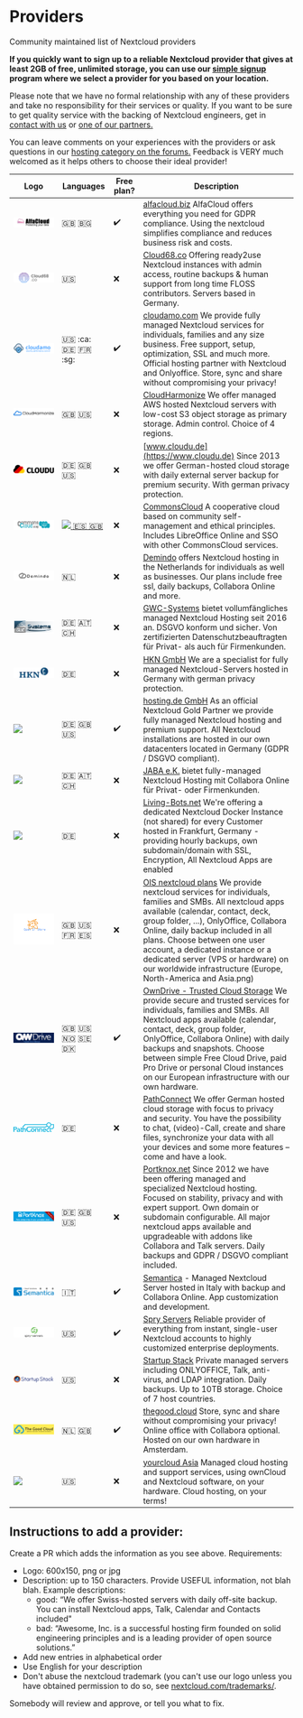 # Providers

Community maintained list of Nextcloud providers

**If you quickly want to sign up to a reliable Nextcloud provider that gives at least 2GB of free, unlimited storage, you can use our [simple signup](https://nextcloud.com/signup/) program where we select a provider for you based on your location.**

Please note that we have no formal relationship with any of these providers and take no responsibility for their services or quality. If you want to be sure to get quality service with the backing of Nextcloud engineers, get in [contact with us](https://nextcloud.com/enterprise/buy/) or [one of our partners.](https://nextcloud.com/partners/)

You can leave comments on your experiences with the providers or ask questions in our [hosting category on the forums.](https://help.nextcloud.com/c/hosting) Feedback is VERY much welcomed as it helps others to choose their ideal provider!





| Logo          | Languages     | Free plan?    | Description  |
| ------------- | ------------- | ------------- |------------- |
|<a href="https://www.alfacloud.biz"> ![](https://raw.githubusercontent.com/alfabg/providers/master/logos/logo_transparent.png)</a> | :gb: :bulgaria: | ✔️ | [alfacloud.biz](https://www.alfacloud.biz) AlfaCloud offers everything you need for GDPR compliance. Using the nextcloud simplifies compliance and reduces business risk and costs. |
|<a href="https://cloud68.co"> ![](https://github.com/nextcloud/providers/raw/master/logos/Cloud68.co.png)</a> | :us: | ❌ | [Cloud68.co](https://cloud68.co) Offering ready2use Nextcloud instances with admin access, routine backups & human support from long time FLOSS contributors. Servers based in Germany. |
|<a href="https://cloudamo.com"> ![](https://github.com/nextcloud/providers/raw/master/logos/cloudamo.com.png)</a> | :us: :ca: :de: :fr: :sg:| ✔️ | [cloudamo.com](https://cloudamo.com) We provide fully managed Nextcloud services for individuals, families and any size business. Free support, setup, optimization, SSL and much more. Official hosting partner with Nextcloud and Onlyoffice. Store, sync and share without compromising your privacy! |
|<a href="https://cloudharmonize.com"> ![](https://github.com/nextcloud/providers/raw/master/logos/cloudharmonize.png)</a> | :uk: :us:| ❌ | [CloudHarmonize](https://cloudharmonize.com) We offer managed AWS hosted Nextcloud servers with low-cost S3 object storage as primary storage. Admin control. Choice of 4 regions. |
|<a href="https://www.cloudu.de"> ![](https://github.com/nextcloud/providers/raw/master/logos/www.cloudu.de.png)</a> | :de: :gb: :us: | ❌ | [www.cloudu.de](https://www.cloudu.de) Since 2013 we offer German-hosted cloud storage with daily external server backup for premium security. With german privacy protection. |
|<a href="https://commonscloud.coop"> ![](https://github.com/nextcloud/providers/raw/master/logos/commonscloud.png)</a> |<a href=""> ![](https://upload.wikimedia.org/wikipedia/commons/thumb/e/ef/Icona_bandera_Catalunya.png/16px-Icona_bandera_Catalunya.png) :es: :uk: | ❌ | [CommonsCloud](https://commonscloud.coop) A cooperative cloud based on community self-management and ethical principles. Includes LibreOffice Online and SSO with other CommonsCloud services. |
|<a href="https://demindo.com"> ![](https://github.com/nextcloud/providers/raw/master/logos/demindo.png)  | :netherlands: | ❌ | [Demindo](https://demindo.com) offers Nextcloud hosting in the Netherlands for individuals as well as businesses. Our plans include free ssl, daily backups, Collabora Online and more. |
|<a href="https://gwc-systems.de"> ![](https://github.com/nextcloud/providers/raw/master/logos/gwc_systems.png)</a> | :de: :austria: :switzerland: | ❌ | [GWC-Systems](https://gwc-systems.de) bietet vollumfängliches managed Nextcloud Hosting seit 2016 an. DSGVO konform und sicher. Von zertifizierten Datenschutzbeauftragten für Privat- als auch für Firmenkunden.  |
|<a href="https://www.hkn.de/nextcloud-server.php"> ![](https://github.com/nextcloud/providers/raw/master/logos/hkn.jpg)</a> | :de: | ❌ | [HKN GmbH](https://www.hkn.de/nextcloud-server.php) We are a specialist for fully managed Nextcloud-Servers hosted in Germany with german privacy protection. |
| <a href="https://hosting.de">![](logos/hosting.de.png)</a> | :de: :gb: :us: | ✔️ | [hosting.de GmbH](https://hosting.de) As an official Nextcloud Gold Partner we provide fully managed Nextcloud hosting and premium support. All Nextcloud installations are hosted in our own datacenters located in Germany (GDPR / DSGVO compliant). |
|<a href="https://www.jaba.hosting/nextcloud/"> ![](https://user-images.githubusercontent.com/9932751/77157559-e572b400-6aa1-11ea-99de-ed0e5b8210ac.jpg)</a> | :de: :austria: :switzerland: | ❌ | [JABA e.K.](https://www.jaba.hosting/nextcloud/) bietet fully-managed Nextcloud Hosting mit Collabora Online für Privat- oder Firmenkunden. |
|<a href="">  ![](logos/Living-bots.net.png)</a> | :de: | ❌ | [Living-Bots.net](https://living-bots.net) We're offering a dedicated Nextcloud Docker Instance (not shared) for every Customer hosted in Frankfurt, Germany - providing hourly backups, own subdomain/domain with SSL, Encryption, All Nextcloud Apps are enabled |
|<a href=""> ![](https://raw.githubusercontent.com/nextcloud/providers/master/logos/OpenITStore.png)</a> | :gb: :us: :fr: :es: | ❌ | [OIS nextcloud plans](https://openitstore.com/nextcloud/) We provide nextcloud services for individuals, families and SMBs. All nextcloud apps available (calendar, contact, deck, group folder, ...), OnlyOffice, Collabora Online, daily backup included in all plans. Choose between one user account, a dedicated instance or a dedicated server (VPS or hardware) on our worldwide infrastructure (Europe, North-America and Asia.png)</a> |
|<a href="https://owndrive.com/"> ![](https://raw.githubusercontent.com/nextcloud/providers/master/logos/OwnDrive.png)</a> | :gb: :us: :norway: :sweden: :denmark: | ✔️ | [OwnDrive - Trusted Cloud Storage](https://owndrive.com/) We provide secure and trusted services for individuals, families and SMBs. All Nextcloud apps available (calendar, contact, deck, group folder, OnlyOffice, Collabora Online) with daily backups and snapshots. Choose between simple Free Cloud Drive, paid Pro Drive or personal Cloud instances on our European infrastructure with our own hardware. |
|<a href="https://pathconnect.de"> ![](https://github.com/moritz76/PathConnect/raw/master/PathConnectLogo.png)</a> | :de: | ❌ | [PathConnect](https://pathconnect.de) We offer German hosted cloud storage with focus to privacy and security. You have the possibility to chat, (video)-Call, create and share files, synchronize your data with all your devices and some more features – come and have a look.|
|<a href="https://portknox.net"> ![](https://github.com/nextcloud/providers/raw/master/logos/portknox.png)</a> | :de: :gb: :us: | ❌ | [Portknox.net](https://portknox.net) Since 2012 we have been offering managed and specialized Nextcloud hosting. Focused on stability, privacy and with expert support. Own domain or subdomain configurable. All major nextcloud apps available and upgradeable with addons like Collabora and Talk servers. Daily backups and GDPR / DSGVO compliant included.|
|<a href="https://www.s7a.it/products_cloudsystem"> ![](https://github.com/nextcloud/providers/raw/master/logos/semantica.png)</a> | :it: | ✔️ | [Semantica](https://www.s7a.it/products_cloudsystem) - Managed Nextcloud Server hosted in Italy with backup and Collabora Online. App customization and development. |
|<a href="https://www.spryservers.net/nextcloud"> ![](https://github.com/nextcloud/providers/raw/master/logos/spryservers.png)</a> | :us: | ✔️ |[Spry Servers](https://www.spryservers.net/nextcloud) Reliable provider of everything from instant, single-user Nextcloud accounts to highly customized enterprise deployments. |
|<a href="https://startupstack.tech/"> ![](https://github.com/nextcloud/providers/raw/master/logos/startupstack.png)</a> | :us: | ❌ | [Startup Stack](https://startupstack.tech/) Private managed servers including ONLYOFFICE, Talk, anti-virus, and LDAP integration. Daily backups. Up to 10TB storage. Choice of 7 host countries. |
|<a href="https://thegood.cloud"> ![](https://raw.githubusercontent.com/nextcloud/providers/master/logos/thegoodcloud.png)</a> | :netherlands: :uk: | ✔️ | [thegood.cloud](https://thegood.cloud) Store, sync and share without compromising your privacy! Online office with Collabora optional. Hosted on our own hardware in Amsterdam. |
|<a href="https://yourcloud.asia/">  ![](logos/yourcloud-asia-banner-600x150-6.png)</a> | :us: | ❌ | [yourcloud Asia](https://yourcloud.asia/) Managed cloud hosting and support services, using ownCloud and Nextcloud software, on your hardware. Cloud hosting, on your terms! |


## Instructions to add a provider:

Create a PR which adds the information as you see above. Requirements:
* Logo: 600x150, png or jpg
* Description: up to 150 characters. Provide USEFUL information, not blah blah. Example descriptions:
    * good: “We offer Swiss-hosted servers with daily off-site backup. You can install Nextcloud apps, Talk, Calendar and Contacts included"
    * bad: “Awesome, Inc. is a successful hosting firm founded on solid engineering principles and is a leading provider of open source solutions.”
* Add new entries in alphabetical order
* Use English for your description
* Don't abuse the nextcloud trademark (you can't use our logo unless you have obtained permission to do so, see [nextcloud.com/trademarks/](https://nextcloud.com/trademarks/).

Somebody will review and approve, or tell you what to fix.
